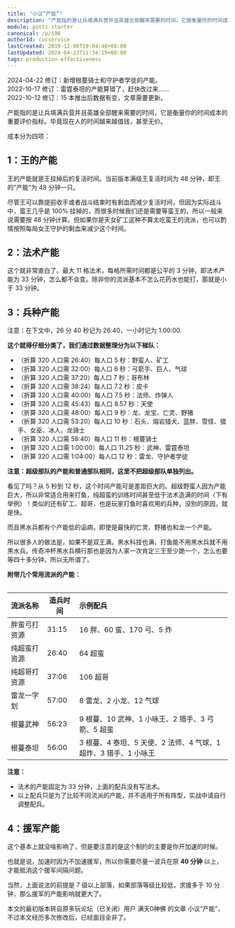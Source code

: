 ```yaml
---
title: "小议“产能”"
description: "产能指的是让兵填满兵营并且英雄全部醒来需要的时间，它是衡量你的时间成本的重要评价指标。毕竟现在人的时间越来越值钱，甚至无价。成本分为四项：王的产能、法术产能、兵种产能、援军产能。"
module: posts-starter
canonical: /p/596
authorId: cocservice
lastCreated: 2019-12-06T19:04:46+08:00
lastUpdated: 2024-04-22T11:34:19+08:00
tags: production-effectiveness
---
```


<PostHistory>
2024-04-22 修订：新增根蔓骑士和守护者学徒的产能。<br>
2022-10-17 修订：雷霆泰坦的产能算错了，赶快改过来……<br>
2022-10-12 修订：15 本推出后数据有变，文章需要更新。<br>
</PostHistory>

产能指的是让兵填满兵营并且英雄全部醒来需要的时间，它是衡量你的时间成本的重要评价指标。毕竟现在人的时间越来越值钱，甚至无价。

成本分为四项：

## 1：王的产能

王的产能就是王挂掉后的复活时间。当前版本满级王复活时间为 48 分钟，即王的“产能”为 48 分钟一只。

尽管王可以靠提前收手或者战斗结束时有剩血而减少复活时间，但因为实际战斗中，蛮王几乎是 100% 挂掉的，而很多时候我们还是需要等蛮王的，所以一般来说需要按 48 分钟计算。但如果你是天女矿工这种不算太吃蛮王的流派，也可以酌情按照每局女王守护的剩血来减少这个时间。

## 2：法术产能

这个就非常直白了。最大 11 格法术，每格所需时间都是公平的 3 分钟，即法术产能为 33 分钟，怎么都不会变。除非你的流派基本不怎么花药水也能打，那就是小于 33 分钟。

## 3：兵种产能

注意：在下文中，26 分 40 秒记为 26:40，一小时记为 1:00:00.

**这个就得仔细分类了，我们通过数据整理分为以下梯队：**

- （折算 320 人口需 26:40）每人口 5 秒：野蛮人、矿工
- （折算 320 人口需 32:00）每人口 6 秒：弓箭手、巨人、气球
- （折算 320 人口需 37:20）每人口 7 秒；哥布林
- （折算 320 人口需 38:24）每人口 7.2 秒：皮卡
- （折算 320 人口需 40:00）每人口 7.5 秒：法师、炸弹人
- （折算 320 人口需 45:43）每人口 8.57 秒：天使
- （折算 320 人口需 48:00）每人口 9 秒：龙、龙宝、亡灵、野猪
- （折算 320 人口需 53:20）每人口 10 秒：石头、熔岩猎犬、蓝胖、雪怪、猎手、女巫、冰人、龙骑士
- （折算 320 人口需 58:40）每人口 11 秒：根蔓骑士
- （折算 320 人口需 1:00:00）每人口 11.25 秒：武神、雷霆泰坦
- （折算 320 人口需 1:04:00）每人口 12 秒：雷龙、守护者学徒

**注意：超级部队的产能和普通部队相同，这里不把超级部队单独列出。**

看见了吗？从 5 秒到 12 秒，这个时间产能可是差距巨大的。超级野蛮人因为产能巨大，所以非常适合用来打鱼，纯超蛮的训练时间甚至低于法术造满的时间（下有举例）！类似的还有矿工、超哥，也是玩家打鱼时喜欢用的兵种，没别的原因，就是快。

而且黑水兵都有个产能低的诟病，即使是最快的亡灵、野猪也和龙一个产能。

所以很多人的做法是，如果不是双王满，黑水科技也满，打鱼能不用黑水兵就不用黑水兵。传奇冲杯黑水兵横行那也是因为人家一次肯定三王至少跪一个，怎么也要等四十多分钟，所以无所谓了。

**附带几个常用流派的产能：**

<Table maxWidth="750px">

| 流派名称 | 造兵时间 | 示例配兵 |
|   :--   |   ---    |   :--   |
| 胖蛮弓打资源 | 31:15 | 16 胖、60 蛮、170 弓、5 炸 |
| 纯超蛮打资源 | 26:40 | 64 超蛮 |
| 纯超哥打资源 | 37:06 | 106 超哥 |
| 雷龙一字划 | 57:00 | 8 雷龙、2 小龙、12 气球 |
| 根蔓武神 | 56:23 | 9 根蔓、10 武神、1 小咏王、2 猎手、3 弓箭、5 超蛮 |
| 根蔓泰坦 | 56:00 | 3 根蔓、4 泰坦、5 天使、2 法师、4 气球、1 超炸、3 猎手、1 小咏王 |

</Table>

**注意：**

- 法术的产能固定为 33 分钟，上面的配兵没有写法术。
- 以上配兵只是为了比较不同流派的产能，并不适用于所有阵型，实战中请自行调整配兵。

## 4：援军产能

这个基本上就没啥影响了，但是要注意的是这个制约的主要是你开加速的时候。

也就是说，加速时因为不加速援军，所以你需要尽量一波兵在原 **40 分钟** 以上，才能抵消这个援军间隔问题。

当然，上面说法的前提是 7 级以上部落，如果部落等级比较低，求援多于 10 分钟，那么援军的产能影响就更大了。

<PostCopyright>
本文的最初版本转自原多玩论坛（已关闭）用户 满天0神佛 的文章 小议“产能”，不过本文经历多次修改后，已经面目全非了。
</PostCopyright>
